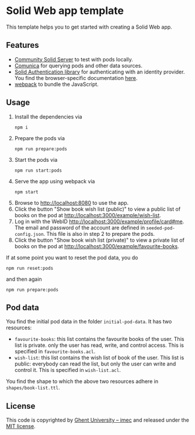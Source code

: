 # Solid Web app template

This template helps you to get started with creating a Solid Web app.

## Features

- [Community Solid Server](https://github.com/CommunitySolidServer/CommunitySolidServer) to test with pods locally.
- [Comunica](https://comunica.dev/) for querying pods and other data sources.
- [Solid Authentication library](https://github.com/inrupt/solid-client-authn-js) 
  for authenticating with an identity provider.
  You find the browser-specific documentation 
  [here](https://docs.inrupt.com/developer-tools/javascript/client-libraries/tutorial/authenticate-browser/).
- [webpack](https://webpack.js.org/) to bundle the JavaScript.

## Usage

1. Install the dependencies via 
   ```shell
   npm i
   ```
2. Prepare the pods via
   ```shell
   npm run prepare:pods
   ```
3. Start the pods via
   ```shell
   npm run start:pods
   ```
4. Serve the app using webpack via
   ```shell
   npm start
   ```
5. Browse to <http://localhost:8080> to use the app.
6. Click the button "Show book wish list (public)" to view a public list of books on the pod
   at <http://localhost:3000/example/wish-list>.
7. Log in with the WebID <http://localhost:3000/example/profile/card#me>.
   The email and password of the account are defined in `seeded-pod-config.json`.
   This file is also in step 2 to prepare the pods.
8. Click the button "Show book wish list (private)" to view a private list of books on the pod
   at <http://localhost:3000/example/favourite-books>.

If at some point you want to reset the pod data,
you do 
```shell
npm run reset:pods
```
and then again
```shell
npm run prepare:pods
```

## Pod data

You find the initial pod data in the folder `initial-pod-data`.
It has two resources:
- `favourite-books`: this list contains the favourite books of the user. 
   This list is private. only the user has read, write, and control access.
   This is specified in `favourite-books.acl`.
- `wish-list`: this list contains the wish list of book of the user.
   This list is public: everybody can read the list, but only the user can write and control it.
   This is specified in `wish-list.acl`.

You find the shape to which the above two resources adhere in `shapes/book-list.ttl`.

## License

This code is copyrighted by [Ghent University – imec](http://idlab.ugent.be/) and
released under the [MIT license](http://opensource.org/licenses/MIT).
